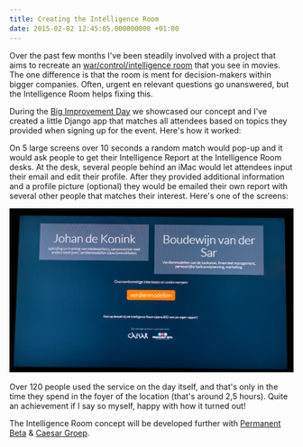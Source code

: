 ```yaml
---
title: Creating the Intelligence Room
date: 2015-02-02 12:45:05.000000000 +01:00
---
```

Over the past few months I've been steadily involved with a project that aims to recreate an [war/control/intelligence room](https://www.google.nl/search?q=control+room&safe=off&source=lnms&tbm=isch&sa=X&ei=Y2LPVOz2BMP7UOrJgrAF&ved=0CAgQ_AUoAQ&biw=1276&bih=705) that you see in movies. The one difference is that the room is ment for decision-makers within bigger companies. Often, urgent en relevant questions go unanswered, but the Intelligence Room helps fixing this.

During the [Big Improvement Day](http://www.bigimprovementday.nl/) we showcased our concept and I've created a little Django app that matches all attendees based on topics they provided when signing up for the event. Here's how it worked:

On 5 large screens over 10 seconds a random match would pop-up and it would ask people to get their Intelligence Report at the Intelligence Room desks. At the desk, several people behind an iMac would let attendees input their email and edit their profile. After they provided additional information and a profile picture (optional) they would be emailed their own report with several other people that matches their interest. Here's one of the screens:  

[![Big Improvement Day - Intelligence Room matching](/img/20150120-BID-2015-nr-10-1024x593.jpg)](http://www.jplattel.nl/img/20150120-BID-2015-nr-10.jpg)  

Over 120 people used the service on the day itself, and that's only in the time they spend in the foyer of the location (that's around 2,5 hours). Quite an achievement if I say so myself, happy with how it turned out!

The Intelligence Room concept will be developed further with [Permanent Beta](http://permanentbeta.nl/) & [Caesar Groep](http://www.caesar.nl/).